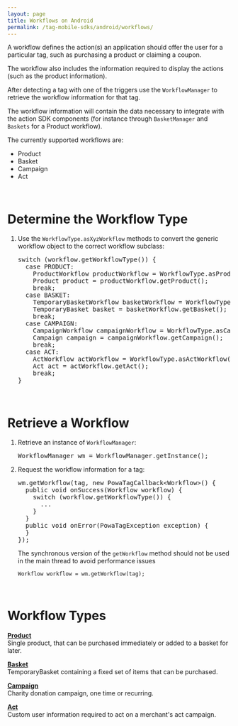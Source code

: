 ```yaml
---
layout: page
title: Workflows on Android
permalink: /tag-mobile-sdks/android/workflows/
---
```


A workflow defines the action(s) an application should offer the user for a particular tag, such as purchasing a product or claiming a coupon.

The workflow also includes the information required to display the actions (such as the product information).

After detecting a tag with one of the triggers use the `WorkflowManager` to retrieve the workflow information for that tag.

The workflow information will contain the data necessary to integrate with the action SDK components (for instance through `BasketManager` and `Baskets` for a Product workflow).

The currently supported workflows are:

* Product
* Basket
* Campaign
* Act

<br />

# Determine the Workflow Type

1. Use the `WorkflowType.asXyzWorkflow` methods to convert the generic workflow object to the correct workflow subclass:

    <pre>switch (workflow.getWorkflowType()) {
     case PRODUCT:
       ProductWorkflow productWorkflow = WorkflowType.asProductWorkflow(workflow);
       Product product = productWorkflow.getProduct();
       break;
     case BASKET:
       TemporaryBasketWorkflow basketWorkflow = WorkflowType.asBasketWorkflow(workflow);
       TemporaryBasket basket = basketWorkflow.getBasket();
       break;
     case CAMPAIGN:
       CampaignWorkflow campaignWorkflow = WorkflowType.asCampaignWorkflow(workflow);
       Campaign campaign = campaignWorkflow.getCampaign();
       break;
     case ACT:
       ActWorkflow actWorkflow = WorkflowType.asActWorkflow(workflow);
       Act act = actWorkflow.getAct();
       break;
   }</pre>
   

<br />

# Retrieve a Workflow

1. Retrieve an instance of `WorkflowManager`:

    <pre>WorkflowManager wm = WorkflowManager.getInstance();</pre>

2. Request the workflow information for a tag:

    <pre>wm.getWorkflow(tag, new PowaTagCallback&lt;Workflow&gt;() {
     public void onSuccess(Workflow workflow) {
       switch (workflow.getWorkflowType()) {
         ...
       }
     }
     public void onError(PowaTagException exception) {
     }
   });</pre>
       
  	The synchronous version of the <code>getWorkflow</code> method should not be used in the main thread to avoid performance issues 
    
    <code>Workflow workflow = wm.getWorkflow(tag); </code>

<br />

# Workflow Types

**[Product]({{site.baseurl}}/tag-mobile-sdks/android/products/)**<br />
Single product, that can be purchased immediately or added to a basket for later.

**[Basket]({{site.baseurl}}/tag-mobile-sdks/android/baskets/)**<br />
TemporaryBasket containing a fixed set of items that can be purchased.

**[Campaign]({{site.baseurl}}/tag-mobile-sdks/android/campaigns/)**<br />
Charity donation campaign, one time or recurring.

**[Act]({{site.baseurl}}/tag-mobile-sdks/android/acts/)**<br />
Custom user information required to act on a merchant's act campaign.

